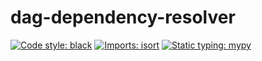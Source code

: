 # dag-dependency-resolver

[![Code style: black](https://img.shields.io/badge/code%20style-black-000000.svg)](https://github.com/psf/black)
[![Imports: isort](https://img.shields.io/badge/%20imports-isort-%231674b1?style=flat&labelColor=ef8336)](https://pycqa.github.io/isort/)
[![Static typing: mypy](https://img.shields.io/badge/%20static-mypy-%3167400?style=flat&labelColor=A09711)](http://mypy-lang.org/)
